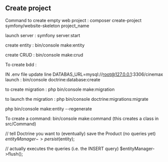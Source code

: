 ## Create project

 Command to create empty web project : composer create-project symfony/website-skeleton project_name

 launch server : symfony server:start

 create entity : bin/console make:entity 

 create CRUD : bin/console make:crud 
 

 To create bdd :

IN .env file update line 
DATABAS_URL=mysql://root@127.0.0.1:3306/cinemax
launch  : bin/console doctrine:database:create 

 to create migration : php bin/console make:migration

 to launch the migration : php bin/console doctrine:migrations:migrate

 php bin/console make:entity --regenerate

To create a command: bin/console make:command 
(this creates a class in src/Command)


// tell Doctrine you want to (eventually) save the Product (no queries yet)
$entityManager->persist($entity);

// actually executes the queries (i.e. the INSERT query)
$entityManager->flush();


